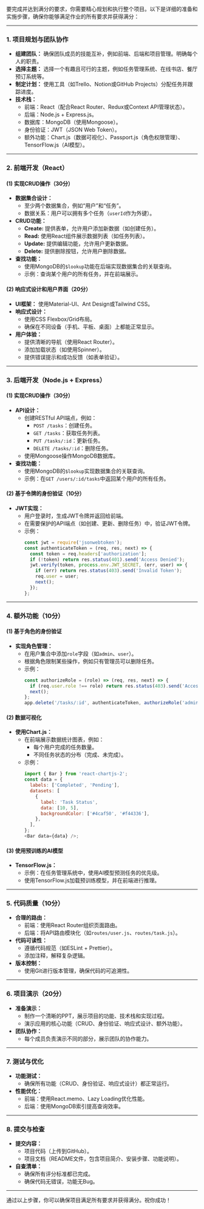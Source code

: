 要完成并达到满分的要求，你需要精心规划和执行整个项目。以下是详细的准备和实施步骤，确保你能够满足作业的所有要求并获得满分：

---

### **1. 项目规划与团队协作**
- **组建团队：** 确保团队成员的技能互补，例如前端、后端和项目管理。明确每个人的职责。
- **选择主题：** 选择一个有趣且可行的主题，例如任务管理系统、在线书店、餐厅预订系统等。
- **制定计划：** 使用工具（如Trello、Notion或GitHub Projects）分配任务并跟踪进度。
- **技术栈：**
  - 前端：React（配合React Router、Redux或Context API管理状态）。
  - 后端：Node.js + Express.js。
  - 数据库：MongoDB（使用Mongoose）。
  - 身份验证：JWT（JSON Web Token）。
  - 额外功能：Chart.js（数据可视化）、Passport.js（角色权限管理）、TensorFlow.js（AI模型）。

---

### **2. 前端开发（React）**
#### **(1) 实现CRUD操作（30分）**
- **数据集合设计：**
  - 至少两个数据集合，例如“用户”和“任务”。
  - 数据关系：用户可以拥有多个任务（`userId`作为外键）。
- **CRUD功能：**
  - **Create:** 提供表单，允许用户添加新数据（如创建任务）。
  - **Read:** 使用React组件展示数据列表（如任务列表）。
  - **Update:** 提供编辑功能，允许用户更新数据。
  - **Delete:** 提供删除按钮，允许用户删除数据。
- **查找功能：**
  - 使用MongoDB的`$lookup`功能在后端实现数据集合的关联查询。
  - 示例：查询某个用户的所有任务，并在前端展示。

#### **(2) 响应式设计和用户界面（20分）**
- **UI框架：** 使用Material-UI、Ant Design或Tailwind CSS。
- **响应式设计：**
  - 使用CSS Flexbox/Grid布局。
  - 确保在不同设备（手机、平板、桌面）上都能正常显示。
- **用户体验：**
  - 提供清晰的导航（使用React Router）。
  - 添加加载状态（如使用Spinner）。
  - 提供错误提示和成功反馈（如表单验证）。

---

### **3. 后端开发（Node.js + Express）**
#### **(1) 实现CRUD操作（30分）**
- **API设计：**
  - 创建RESTful API端点，例如：
    - `POST /tasks`：创建任务。
    - `GET /tasks`：获取任务列表。
    - `PUT /tasks/:id`：更新任务。
    - `DELETE /tasks/:id`：删除任务。
  - 使用Mongoose操作MongoDB数据库。
- **查找功能：**
  - 使用MongoDB的`$lookup`实现数据集合的关联查询。
  - 示例：在`GET /users/:id/tasks`中返回某个用户的所有任务。

#### **(2) 基于令牌的身份验证（10分）**
- **JWT实现：**
  - 用户登录时，生成JWT令牌并返回给前端。
  - 在需要保护的API端点（如创建、更新、删除任务）中，验证JWT令牌。
  - 示例：
    ```javascript
    const jwt = require('jsonwebtoken');
    const authenticateToken = (req, res, next) => {
      const token = req.headers['authorization'];
      if (!token) return res.status(401).send('Access Denied');
      jwt.verify(token, process.env.JWT_SECRET, (err, user) => {
        if (err) return res.status(403).send('Invalid Token');
        req.user = user;
        next();
      });
    };
    ```

---

### **4. 额外功能（10分）**
#### **(1) 基于角色的身份验证**
- **实现角色管理：**
  - 在用户集合中添加`role`字段（如`admin`、`user`）。
  - 根据角色限制某些操作，例如只有管理员可以删除任务。
  - 示例：
    ```javascript
    const authorizeRole = (role) => (req, res, next) => {
      if (req.user.role !== role) return res.status(403).send('Access Denied');
      next();
    };
    app.delete('/tasks/:id', authenticateToken, authorizeRole('admin'), deleteTask);
    ```

#### **(2) 数据可视化**
- **使用Chart.js：**
  - 在前端展示数据统计图表，例如：
    - 每个用户完成的任务数量。
    - 不同任务状态的分布（完成、未完成）。
  - 示例：
    ```javascript
    import { Bar } from 'react-chartjs-2';
    const data = {
      labels: ['Completed', 'Pending'],
      datasets: [
        {
          label: 'Task Status',
          data: [10, 5],
          backgroundColor: ['#4caf50', '#f44336'],
        },
      ],
    };
    <Bar data={data} />;
    ```

#### **(3) 使用预训练的AI模型**
- **TensorFlow.js：**
  - 示例：在任务管理系统中，使用AI模型预测任务的优先级。
  - 使用TensorFlow.js加载预训练模型，并在前端进行推理。

---

### **5. 代码质量（10分）**
- **合理的路由：**
  - 前端：使用React Router组织页面路由。
  - 后端：将API路由模块化（如`routes/user.js`、`routes/task.js`）。
- **代码可读性：**
  - 遵循代码规范（如ESLint + Prettier）。
  - 添加注释，解释复杂逻辑。
- **版本控制：**
  - 使用Git进行版本管理，确保代码的可追溯性。

---

### **6. 项目演示（20分）**
- **准备演示：**
  - 制作一个清晰的PPT，展示项目的功能、技术栈和实现过程。
  - 演示应用的核心功能（CRUD、身份验证、响应式设计、额外功能）。
- **团队协作：**
  - 每个成员负责演示不同的部分，展示团队的协作能力。

---

### **7. 测试与优化**
- **功能测试：**
  - 确保所有功能（CRUD、身份验证、响应式设计）都正常运行。
- **性能优化：**
  - 前端：使用React.memo、Lazy Loading优化性能。
  - 后端：使用MongoDB索引提高查询效率。

---

### **8. 提交与检查**
- **提交内容：**
  - 项目代码（上传到GitHub）。
  - 项目文档（README文件，包含项目简介、安装步骤、功能说明）。
- **自查清单：**
  - 确保所有评分标准都已完成。
  - 确保代码无错误，功能无Bug。

---

通过以上步骤，你可以确保项目满足所有要求并获得满分。祝你成功！
